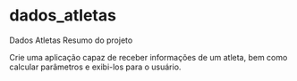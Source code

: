 # dados_atletas
 Dados Atletas
Resumo do projeto

Crie uma aplicação capaz de receber informações de um atleta, bem como calcular parâmetros e exibi-los para o usuário.
